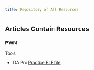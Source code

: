 ```yaml
---
title: Repository of All Resources
---
```

## Articles Contain Resources

### PWN

Tools

- IDA Pro
[Practice ELF file](/repo/practice)
